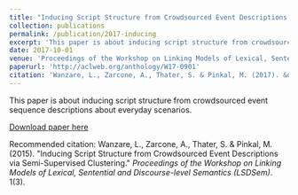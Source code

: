 ```yaml
---
title: "Inducing Script Structure from Crowdsourced Event Descriptions via Semi-Supervised Clustering"
collection: publications
permalink: /publication/2017-inducing
excerpt: 'This paper is about inducing script structure from crowdsourced event sequence descriptions about everyday scenarios.'
date: 2017-10-01
venue: 'Proceedings of the Workshop on Linking Models of Lexical, Sentential and Discourse-level Semantics (LSDSem), Valencia, Spain.'
paperurl: 'http://aclweb.org/anthology/W17-0901'
citation: 'Wanzare, L., Zarcone, A., Thater, S. & Pinkal, M. (2017). &quot;Inducing Script Structure from Crowdsourced Event Descriptions via Semi-Supervised Clustering.&quot; <i> Proceedings of the Workshop on Linking Models of Lexical, Sentential and Discourse-level Semantics (LSDSem)</i>. 1(3).'
---
```

This paper is about inducing script structure from crowdsourced event sequence descriptions about everyday scenarios.

[Download paper here](http://aclweb.org/anthology/W17-0901)

Recommended citation: Wanzare, L., Zarcone, A., Thater, S. & Pinkal, M.(2015). "Inducing Script Structure from Crowdsourced Event Descriptions via Semi-Supervised Clustering." <i> Proceedings of the Workshop on Linking Models of Lexical, Sentential and Discourse-level Semantics (LSDSem)</i>. 1(3).